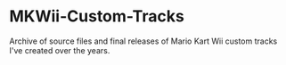 # MKWii-Custom-Tracks
Archive of source files and final releases of Mario Kart Wii custom tracks I've created over the years.
